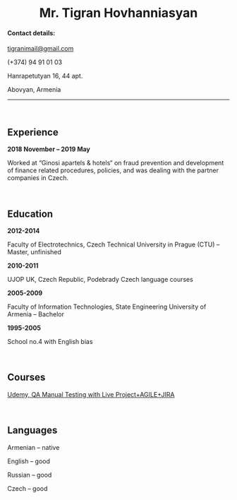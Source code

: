 <div align="center"> 
<h1><b>Mr. Tigran Hovhanniasyan</b></h1>
</div>

#### __Contact details:__

tigranimail@gmail.com

(+374) 94 91 01 03

Hanrapetutyan 16, 44 apt.

Abovyan, Armenia

---
<p>&nbsp;</p>

## __Experience__

__2018 November – 2019 May__

Worked at “Ginosi apartels & hotels“ on fraud prevention and development of
finance related procedures, policies, and was dealing with the partner companies in Czech.

<p>&nbsp;</p>

## __Education__

__2012-2014__

Faculty of Electrotechnics, Czech Technical University in Prague (CTU) – Master, unfinished

__2010-2011__

UJOP UK, Czech Republic, Podebrady Czech language courses

__2005-2009__

Faculty of Information Technologies, State Engineering University of Armenia – Bachelor

__1995-2005__  

School no.4 with English bias

<p>&nbsp;</p>

## __Courses__

[Udemy, QA Manual Testing with Live Project+AGILE+JIRA](https://www.udemy.com/course/specialize-in-software-testing-with-real-examples-agile-jira/)

<p>&nbsp;</p>

## __Languages__

Armenian – native

English – good

Russian – good

Czech – good
